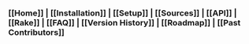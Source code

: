 ### [[Home]] | [[Installation]] | [[Setup]] | [[Sources]] | [[API]] | [[Rake]] | [[FAQ]] | [[Version History]] | [[Roadmap]] | [[Past Contributors]]